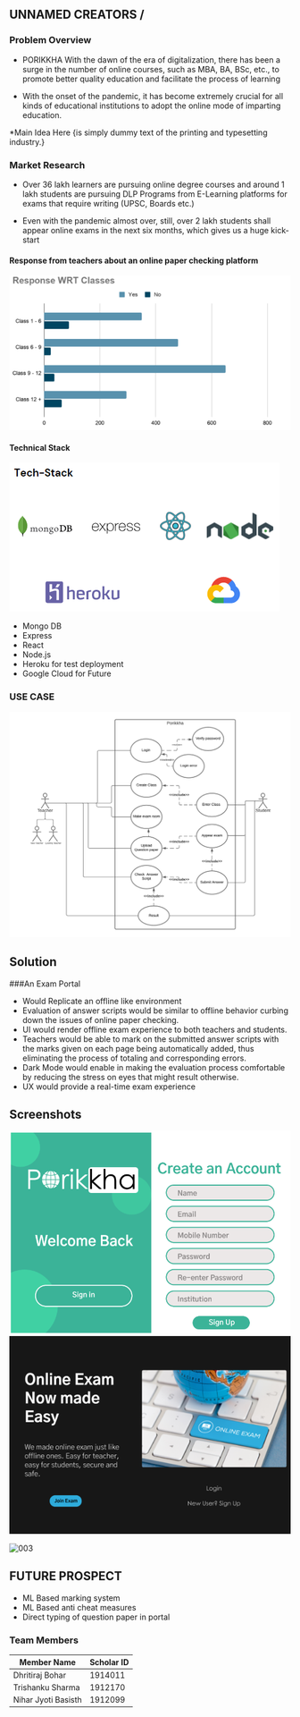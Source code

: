 ## UNNAMED CREATORS /<Porikkha>




### Problem Overview


* PORIKKHA With the dawn of the era of digitalization, there has been a surge in the number of online courses, such as MBA, BA, BSc, etc., to promote better quality education and facilitate the process of learning

* With the onset of the pandemic, it has become extremely crucial for all kinds of educational institutions to adopt the online mode of imparting education.

*Main Idea Here {is simply dummy text of the printing and typesetting industry.}

### Market Research
* Over 36 lakh learners are pursuing online degree courses and around 1 lakh students are pursuing DLP Programs from E-Learning platforms for exams that require writing (UPSC, Boards etc.)

* Even with the pandemic almost over, still, over 2 lakh students shall appear online exams in the next six months, which gives us a huge kick-start
#### Response from teachers about an online paper checking platform

![graph](images/graph.png)

#### Technical Stack
![MERN](images/MERN.PNG)
* Mongo DB
* Express
* React
* Node.js
* Heroku for test deployment
* Google Cloud for Future 




### USE CASE

![usecase](images/usecase.png)

## Solution
###An Exam Portal
* Would Replicate  an offline like environment
* Evaluation of answer scripts would be similar to offline behavior curbing down the issues of online paper checking. 
* UI would render offline exam experience to both teachers and students.
* Teachers would be able to mark on the submitted answer scripts with the marks given on each page being automatically added, thus eliminating the process of totaling and corresponding errors.
* Dark Mode would enable in making the evaluation process comfortable by reducing the stress on eyes that might result otherwise.
* UX would provide a real-time exam experience

## Screenshots
![signin](images/signin.png)
![landing](images/landing.png)

![003](public/004.PNG)
## FUTURE PROSPECT
* ML Based marking system
* ML Based anti cheat measures
* Direct typing of question paper in portal

### Team Members

|Member Name|Scholar ID|
|-----------|-----|
|Dhritiraj Bohar|1914011|
|Trishanku Sharma|1912170|
|Nihar Jyoti Basisth|1912099|



